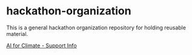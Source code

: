 # hackathon-organization
This is a general hackathon organization repository for holding reusable material.

[AI for Climate - Support Info](ai-for-climate-support.md)
